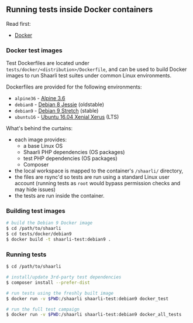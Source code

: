 ## Running tests inside Docker containers

Read first:

- [Docker](Docker.md)

### Docker test images

Test Dockerfiles are located under `tests/docker/<distribution>/Dockerfile`,
and can be used to build Docker images to run Shaarli test suites under common
Linux environments.

Dockerfiles are provided for the following environments:

- `alpine36` - [Alpine 3.6](https://www.alpinelinux.org/downloads/)
- `debian8` - [Debian 8 Jessie](https://www.debian.org/DebianJessie) (oldstable)
- `debian9` - [Debian 9 Stretch](https://wiki.debian.org/DebianStretch) (stable)
- `ubuntu16` - [Ubuntu 16.04 Xenial Xerus](http://releases.ubuntu.com/16.04/) (LTS)

What's behind the curtains:

- each image provides:
    - a base Linux OS
    - Shaarli PHP dependencies (OS packages)
    - test PHP dependencies (OS packages)
    - Composer
- the local workspace is mapped to the container's `/shaarli/` directory,
- the files are rsync'd so tests are run using a standard Linux user account
  (running tests as `root` would bypass permission checks and may hide issues)
- the tests are run inside the container.

### Building test images

```bash
# build the Debian 9 Docker image
$ cd /path/to/shaarli
$ cd tests/docker/debian9
$ docker build -t shaarli-test:debian9 .
```

### Running tests

```bash
$ cd /path/to/shaarli

# install/update 3rd-party test dependencies
$ composer install --prefer-dist

# run tests using the freshly built image
$ docker run -v $PWD:/shaarli shaarli-test:debian9 docker_test

# run the full test campaign
$ docker run -v $PWD:/shaarli shaarli-test:debian9 docker_all_tests
```
